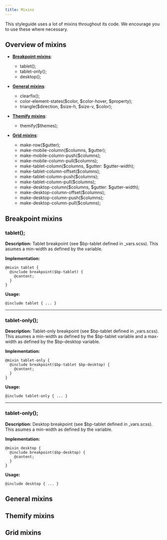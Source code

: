 ```yaml
---
title: Mixins 
---
```


This styleguide uses a lot of mixins throughout its code.
We encourage you to use these where necessary.

## Overview of mixins
- **[Breakpoint mixins](#breakpoints)**:
  - tablet();
  - tablet-only();
  - desktop();
  
  
- **[General mixins](#general)**:
  - clearfix();
  - color-element-states($color, $color-hover, $property);
  - triangle($direction, $size-h, $size-v, $color);
  
  
- **[Themify mixins](#themify)**:
   - themify($themes);
   
   
- **[Grid mixins](#grid)**:
  - make-row($gutter);
  - make-mobile-column($columns, $gutter);
  - make-mobile-column-push($columns);
  - make-mobile-column-pull($columns);
  - make-tablet-column($columns, $gutter: $gutter-width);
  - make-tablet-column-offset($columns);
  - make-tablet-column-push($columns);
  - make-tablet-column-pull($columns);
  - make-desktop-column($columns, $gutter: $gutter-width);
  - make-desktop-column-offset($columns);
  - make-desktop-column-push($columns);
  - make-desktop-column-pull($columns);


## <a name="breakpoints"></a>Breakpoint mixins 

### tablet();
**Description:**
Tablet breakpoint (see $bp-tablet defined in _vars.scss).
This asumes a min-width as defined by the variable.

**Implementation:**
```
@mixin tablet {
  @include breakpoint($bp-tablet) {
    @content;
  }
}
```
**Usage:**
```
@include tablet { ... }
```

***

### tablet-only();
**Description:**
Tablet-only breakpoint (see $bp-tablet defined in _vars.scss).
This asumes a min-width as defined by the $bp-tablet variable and a max-width as defined by the $bp-desktop variable.

**Implementation:**
```
@mixin tablet-only {
  @include breakpoint($bp-tablet $bp-desktop) {
    @content;
  }
}
```
**Usage:**
```
@include tablet-only { ... }
```

***

### tablet-only();
**Description:**
Desktop breakpoint (see $bp-tablet defined in _vars.scss).
This asumes a min-width as defined by the variable.

**Implementation:**
```
@mixin desktop {
  @include breakpoint($bp-desktop) {
    @content;
  }
}
```
**Usage:**
```
@include desktop { ... }
```

## <a name="general"></a>General mixins 
## <a name="themify"></a>Themify mixins 
## <a name="grid"></a>Grid mixins 
